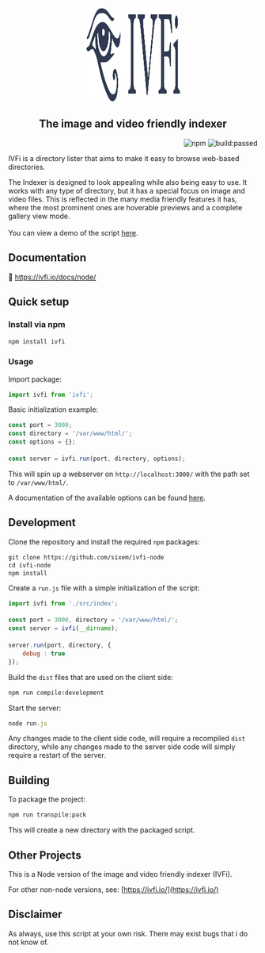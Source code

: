 <p align="center">
  <img width="189" height="189" src="./icon.svg">
</p>

<h2 align="center">The image and video friendly indexer</h2>

<p align="right">
	<img alt="npm" src="https://img.shields.io/npm/v/ivfi"> <img src="https://app.travis-ci.com/sixem/ivfi-node.svg?branch=master&amp;status=passed" alt="build:passed">
</p>

IVFi is a directory lister that aims to make it easy to browse web-based directories.

The Indexer is designed to look appealing while also being easy to use. It works with any type of directory, but it has a special focus on image and video files. This is reflected in the many media friendly features it has, where the most prominent ones are hoverable previews and a complete gallery view mode.
<br/><br/>
You can view a demo of the script [here](https://index.five.sh/).

## Documentation
:link: <https://ivfi.io/docs/node/>

## Quick setup
### Install via npm
```shell
npm install ivfi
```

### Usage
Import package:
```js
import ivfi from 'ivfi';
```
Basic initialization example:
```js
const port = 3000;
const directory = '/var/www/html/';
const options = {};
    
const server = ivfi.run(port, directory, options);
```
This will spin up a webserver on `http://localhost:3000/` with the path set to `/var/www/html/`.

A documentation of the available options can be found [here](https://ivfi.io/docs/node/#/configuration).

## Development

Clone the repository and install the required `npm` packages:
```shell
git clone https://github.com/sixem/ivfi-node
cd ivfi-node
npm install
```
Create a `run.js` file with a simple initialization of the script:
```js
import ivfi from './src/index';

const port = 3000, directory = '/var/www/html/';
const server = ivfi(__dirname);

server.run(port, directory, {
	debug : true
});
```
Build the `dist` files that are used on the client side:
```bash
npm run compile:development
```
Start the server:
```js
node run.js
```
Any changes made to the client side code, will require a recompiled `dist` directory, while any changes made to the server side code will simply require a restart of the server.

## Building
To package the project:
```bash
npm run transpile:pack
```
This will create a new directory with the packaged script.

## Other Projects
This is a Node version of the image and video friendly indexer (IVFi).

For other non-node versions, see: [https://ivfi.io/](https://ivfi.io/)
## Disclaimer
As always, use this script at your own risk. There may exist bugs that i do not know of.